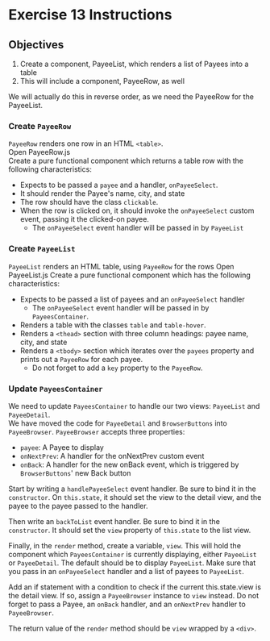 # Exercise 13 Instructions
## Objectives
1) Create a component, PayeeList, which renders a list of Payees into a table
2) This will include a component, PayeeRow, as well

We will actually do this in reverse order, as we need the PayeeRow for the PayeeList.

### Create `PayeeRow`
`PayeeRow` renders one row in an HTML `<table>`.  
Open PayeeRow.js  
Create a pure functional component which returns a table row with the following
characteristics:
* Expects to be passed a `payee` and a handler, `onPayeeSelect`.
* It should render the Payee's name, city, and state
* The row should have the class `clickable`.
* When the row is clicked on, it should invoke the `onPayeeSelect` custom event, 
  passing it the clicked-on payee. 
  * The `onPayeeSelect` event handler will be passed in by `PayeeList`

### Create `PayeeList`
`PayeeList` renders an HTML table, using `PayeeRow` for the rows
Open PayeeList.js
Create a pure functional component which has the following characteristics:
* Expects to be passed a list of payees and an `onPayeeSelect` handler
  * The `onPayeeSelect` event handler will be passed in by `PayeesContainer`.
* Renders a table with the classes `table` and `table-hover`.
* Renders a `<thead>` section with three column headings: payee name, city, and state
* Renders a `<tbody>` section which iterates over the `payees` property and 
  prints out a `PayeeRow` for each payee. 
  * Do not forget to add a `key` property to the `PayeeRow`.
  
### Update `PayeesContainer`
We need to update `PayeesContainer` to handle our two views: `PayeeList` and `PayeeDetail`.  
We have moved the code for `PayeeDetail` and `BrowserButtons` into `PayeeBrowser`.
`PayeeBrowser` accepts three properties:
* `payee`: A Payee to display
* `onNextPrev`: A handler for the onNextPrev custom event
* `onBack`: A handler for the new onBack event, which is triggered by `BrowserButtons`'
  new Back button

Start by writing a `handlePayeeSelect` event handler. Be sure to bind it in the 
`constructor`. On `this.state`, it should set the view to the detail view, and the
payee to the payee passed to the handler. 

Then write an `backToList` event handler. Be sure to bind it in the `constructor`.
It should set the `view` property of `this.state` to the list view.

Finally, in the `render` method, create a variable, `view`. This will hold the 
component which `PayeesContainer` is currently displaying, either `PayeeList`
or `PayeeDetail`. The default should be to display `PayeeList`. Make sure 
that you pass in an `onPayeeSelect` handler and a list of payees to `PayeeList`.  

Add an if statement with a condition to check if the current this.state.view is
the detail view. If so, assign a `PayeeBrowser` instance to `view` instead. Do 
not forget to pass a Payee, an `onBack` handler, and an `onNextPrev` handler to 
`PayeeBrowser`. 

The return value of the `render` method should be `view` wrapped by a `<div>`. 

